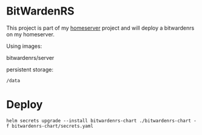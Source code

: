 # BitWardenRS
This project is part of my [homeserver](https://github.com/ron-blom/homeserver) project and will deploy a bitwardenrs on my homeserver.

Using images: 

bitwardenrs/server


persistent storage:
```
/data
```

# Deploy 

```
helm secrets upgrade --install bitwardenrs-chart ./bitwardenrs-chart -f bitwardenrs-chart/secrets.yaml
```